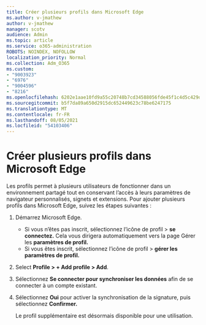 ```yaml
---
title: Créer plusieurs profils dans Microsoft Edge
ms.author: v-jmathew
author: v-jmathew
manager: scotv
audience: Admin
ms.topic: article
ms.service: o365-administration
ROBOTS: NOINDEX, NOFOLLOW
localization_priority: Normal
ms.collection: Adm_O365
ms.custom:
- "9003923"
- "6976"
- "9004596"
- "8216"
ms.openlocfilehash: 6202e1aae10fd9a55c20748b7cd34588056fde45f1c4d5c429da651f7a9bb6a7
ms.sourcegitcommit: b5f7da89a650d2915dc652449623c78be6247175
ms.translationtype: MT
ms.contentlocale: fr-FR
ms.lasthandoff: 08/05/2021
ms.locfileid: "54103406"
---
```

# <a name="create-multiple-profiles-in-microsoft-edge"></a>Créer plusieurs profils dans Microsoft Edge

Les profils permet à plusieurs utilisateurs de fonctionner dans un environnement partagé tout en conservant l’accès à leurs paramètres de navigateur personnalisés, signets et extensions. Pour ajouter plusieurs profils dans Microsoft Edge, suivez les étapes suivantes :

1. Démarrez Microsoft Edge.
    - Si vous n’êtes pas inscrit, sélectionnez l’icône de profil > **se connectez.** Cela vous dirigera automatiquement vers la page Gérer les **paramètres de profil.**
    - Si vous êtes inscrit, sélectionnez l’icône de profil > **gérer les paramètres de profil.**
2. Select **Profile > + Add profile > Add**.
3. Sélectionnez **Se connecter pour synchroniser les données** afin de se connecter à un compte existant.
4. Sélectionnez **Oui** pour activer la synchronisation de la signature, puis sélectionnez **Confirmer.**

    Le profil supplémentaire est désormais disponible pour une utilisation.

